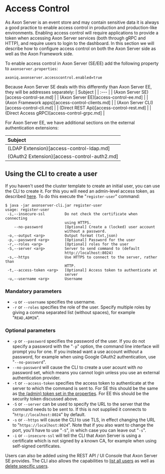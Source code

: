 # Access Control

As Axon Server is an event store and may contain sensitive data it is always a good practice to enable access control in production and production-like environments. Enabling access control will require applications to provide a token when accessing Axon Server services \(both through gRPC and HTTP\), and require users to login to the dashboard.‌ In this section we will describe how to configure access control on both the Axon Server side as well as the Axon Framework side.

To enable access control in Axon Server \(SE/EE\) add the following property to `axonserver.properties`:

```text
axoniq.axonserver.accesscontrol.enabled=true
```

Because Axon Server SE deals with this differently than Axon Server EE, they will be addresses separately:
| Subject |
| :--- |
| (Axon Server SE)[access-control-se.md] |
| (Axon Server EE)[access-control-ee.md] |
| (Axon Framework apps)[access-control-clients.md] |
| (Axon Server CLI)[access-control-cli.md] |
| (Direct REST Api)[access-control-rest.md] |
| (Direct Access gRPC)[access-control-grpc.md] |

For Axon Server EE, we have additional sections on the external authentication extensions:

| Subject |
| :--- |
| (LDAP Extension)[access-control-ldap.md] |
| (OAuth2 Extension)[access-control-auth2.md] |

## Using the CLI to create a user

If you haven't used the cluster template to create an initial user, you can use the CLI to create it. For this you will need an admin-level access token, as described [here](access-control-cli.md). To do this execute the "`register-user`" command:

```text
$ java -jar axonserver-cli.jar register-user
usage: register-user
 -i,--insecure-ssl         Do not check the certificate when connecting
                           using HTTPS.
    --no-password          [Optional] Create a (locked) user account
                           without a password.
 -o,--output <arg>         Output format (txt,json)
 -p,--password <arg>       [Optional] Password for the user
 -r,--roles <arg>          [Optional] roles for the user
 -S,--server <arg>         Server to send command to (default
                           http://localhost:8024)
 -s,--https                Use HTTPS to connect to the server, rather than
                           HTTP.
 -t,--access-token <arg>   [Optional] Access token to authenticate at
                           server
 -u,--username <arg>       Username
```

### Mandatory parameters

* `-u` or `--username` specifies the username.
* `-r` or `--roles` specifies the role of the user. Specify multiple roles by giving a comma separated list \(without spaces\), for example "`READ,ADMIN`". 

### Optional parameters

* `-p` or `--password` specifies the password of the user. If you do not specify a password with the "`-p`" option, the command line interface will prompt you for one. If you instead want a use account _without_ a password‌, for example when using Google OAuth2 authentication, use "`--no-password`".
* `--no-password` will cause the CLI to create a user acount with _no_ password set, which means you cannot login unless you use an external authentication provider.
* `-t` or `--access-token` specifies the access token to authenticate at the server to which the command is sent to. For SE this should be the same as [the (admin) token set in the properties](access-control-se.md). For EE this should be the security token discussed above.
* `-S` or `--server` can be used to specify the URL to the server that the command needs to be sent to. If this is not supplied it connects to "`http://localhost:8024`" by default.
* `-s` or `--https` will cause the CLI to use TLS, in effect changing the URL to "`https://localhost:8024`". Note that if you also want to change the port, you'll have to use "`-S`", in which case you can leave out "`-s`".
* `-i` or `--insecure-ssl` will tell the CLI that Axon Server is using a certificate which is not signed by a known CA, for example when using self-signed certificates.

Users can also be added using the REST API / UI Console that Axon Server SE provides. The CLI also allows the capabilities to [list all users](../administration/admin-configuration/command-line-interface.md#users) as well as [delete specific users](../administration/admin-configuration/command-line-interface.md#users).
